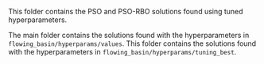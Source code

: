 This folder contains the PSO and PSO-RBO solutions found using tuned hyperparameters.

The main folder contains the solutions found with the hyperparameters in `flowing_basin/hyperparams/values`.
This folder contains the solutions found with the hyperparameters in `flowing_basin/hyperparams/tuning_best`.
